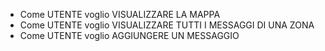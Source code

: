 - Come UTENTE voglio VISUALIZZARE LA MAPPA
- Come UTENTE voglio VISUALIZZARE TUTTI I MESSAGGI DI UNA ZONA
- Come UTENTE voglio AGGIUNGERE UN MESSAGGIO 

